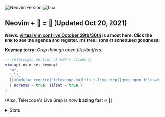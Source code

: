 ![Neovim version](https://img.shields.io/badge/Neovim-0.6.x-57A143?style=plastic&logo=neovim)
![Lua](https://img.shields.io/badge/lua-%232C2D72.svg?style=plastic&logo=lua&logoColor=white)
## Neovim + 🔭 = 💪 (Updated Oct 20, 2021)
**_News:_ [virtual vim conf live October 29th/30th](https://www.vimconf.live/) is almost here. Click the link to see the agenda and register. It's free! Tons of scheduled goodness!**


**Keymap to try:** _Grep through open files/buffers:_
```lua
-- Telescopic version of FZF's :Lines 🔭
vim.api.nvim_set_keymap(
  "n",
  ",l",
  [[<Cmd>lua require('telescope.builtin').live_grep({grep_open_files=true})<CR>]],
  { noremap = true, silent = true }
)
```
(Also, Telescope's Live Grep is _now_ **blazing** fast 🔥 🔭)
<details>
  <summary>Stats</summary>
  
![Metrics](https://github.com/joelpalmer/joelpalmer/blob/main/github-metrics.svg)
  
</details>

